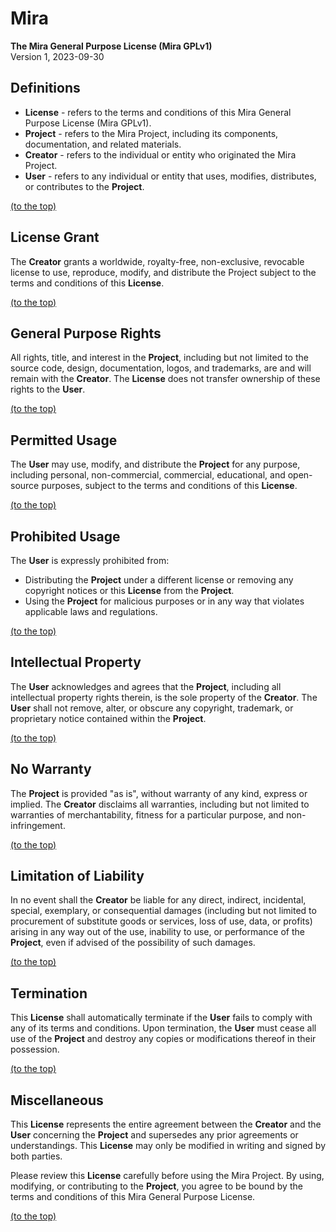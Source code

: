 
# Mira
**The Mira General Purpose License (Mira GPLv1)**<br>
Version 1, 2023-09-30


## Definitions
 - **License** - refers to the terms and conditions of this Mira General Purpose License (Mira GPLv1).
 - **Project** - refers to the Mira Project, including its components, documentation, and related materials.
 - **Creator** - refers to the individual or entity who originated the Mira Project.
 - **User** - refers to any individual or entity that uses, modifies, distributes, or contributes to the **Project**.

[(to the top)](#mira)


## License Grant
The **Creator** grants a worldwide, royalty-free, non-exclusive, revocable license to use, reproduce, modify, and distribute the Project subject to the terms and conditions of this **License**.

[(to the top)](#mira)


## General Purpose Rights
All rights, title, and interest in the **Project**, including but not limited to the source code, design, documentation, logos, and trademarks, are and will remain with the **Creator**. The **License** does not transfer ownership of these rights to the **User**.

[(to the top)](#mira)


## Permitted Usage
The **User** may use, modify, and distribute the **Project** for any purpose, including personal, non-commercial, commercial, educational, and open-source purposes, subject to the terms and conditions of this **License**.

[(to the top)](#mira)


## Prohibited Usage
The **User** is expressly prohibited from:
- Distributing the **Project** under a different license or removing any copyright notices or this **License** from the **Project**.
- Using the **Project** for malicious purposes or in any way that violates applicable laws and regulations.

[(to the top)](#mira)


## Intellectual Property
The **User** acknowledges and agrees that the **Project**, including all intellectual property rights therein, is the sole property of the **Creator**. The **User** shall not remove, alter, or obscure any copyright, trademark, or proprietary notice contained within the **Project**.

[(to the top)](#mira)


## No Warranty
The **Project** is provided "as is", without warranty of any kind, express or implied. The **Creator** disclaims all warranties, including but not limited to warranties of merchantability, fitness for a particular purpose, and non-infringement.

[(to the top)](#mira)


## Limitation of Liability
In no event shall the **Creator** be liable for any direct, indirect, incidental, special, exemplary, or consequential damages (including but not limited to procurement of substitute goods or services, loss of use, data, or profits) arising in any way out of the use, inability to use, or performance of the **Project**, even if advised of the possibility of such damages.

[(to the top)](#mira)


## Termination
This **License** shall automatically terminate if the **User** fails to comply with any of its terms and conditions. Upon termination, the **User** must cease all use of the **Project** and destroy any copies or modifications thereof in their possession.

[(to the top)](#mira)


## Miscellaneous
This **License** represents the entire agreement between the **Creator** and the **User** concerning the **Project** and supersedes any prior agreements or understandings. This **License** may only be modified in writing and signed by both parties.

Please review this **License** carefully before using the Mira Project. By using, modifying, or contributing to the **Project**, you agree to be bound by the terms and conditions of this Mira General Purpose License.

[(to the top)](#mira)
